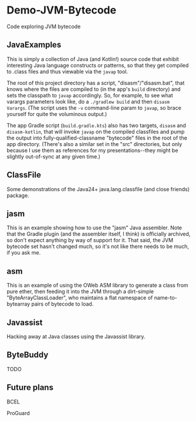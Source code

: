 # Demo-JVM-Bytecode
Code exploring JVM bytecode

## JavaExamples
This is simply a collection of Java (and Kotlin!) source code that exhibit interesting Java language constructs or patterns, so that they get compiled to .class files and thus viewable via the `javap` tool. 

The root of this project directory has a script, "disasm"/"disasm.bat", that knows where the files are compiled to (in the app's `build` directory) and sets the classpath to `javap` accordingly. So, for example, to see what varargs parameters look like, do a `./gradlew build` and then `disasm Varargs`. (The script uses the `-v` command-line param to `javap`, so brace yourself for quite the voluminous output.)

The app Gradle script (`build.gradle.kts`) also has two targets, `disasm` and `disasm-kotlin`, that will invoke `javap` on the compiled classfiles and pump the output into fully-qualified-classname "bytecode" files in the root of the app directory. (There's also a similar set in the "src" directories, but only because I use them as references for my presentations--they might be slightly out-of-sync at any given time.)

## ClassFile
Some demonstrations of the Java24+ java.lang.classfile (and close friends) package.

## jasm
This is an example showing how to use the "jasm" Java assembler. Note that the Gradle plugin (and the assembler itself, I think) is officially archived, so don't expect anything by way of support for it. That said, the JVM bytecode set hasn't changed much, so it's not like there needs to be much, if you ask me.

## asm
This is an example of using the OWeb ASM library to generate a class from pure ether, then feeding it into the JVM through a dirt-simple "ByteArrayClassLoader", who maintains a flat namespace of name-to-bytearray pairs of bytecode to load.

## Javassist
Hacking away at Java classes using the Javassist library.

## ByteBuddy
TODO

## Future plans
BCEL

ProGuard

